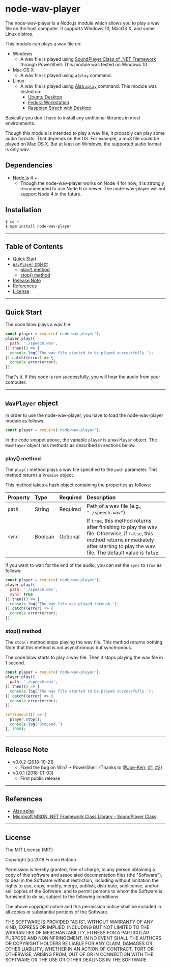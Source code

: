 node-wav-player
===============

The node-wav-player is a Node.js module which allows you to play a wav file on the host computer. It supports Windows 10, MacOS X, and some Linux distros.

This module can plays a wav file on:

* Windows
  * A wav file is played using [SoundPlayer Class of .NET Framework](https://msdn.microsoft.com/en-us/library/system.media.soundplayer.aspx) through PowerShell. This module was tested on Windows 10.
* Mac OS X
  * A wav file is played using `afplay` command.
* Linux
  * A wav file is played using [Alsa `aplay`](https://alsa.opensrc.org/Aplay) command. This module was tested on:
    * [Ubuntu Desktop](https://www.ubuntu.com/desktop)
    * [Fedora Workstation](https://getfedora.org/en/workstation/)
    * [Raspbian Strech with Desktop](https://www.raspberrypi.org/downloads/raspbian/)

Basically you don't have to install any additional libraries in most environments.

Though this module is intended to play a wav file, it probably can play some audio formats. That depends on the OS. For example, a mp3 file could be played on Mac OS X. But at least on Windows, the supported audio format is only wav.

## Dependencies

* [Node.js](https://nodejs.org/en/) 4 +
  * Though the node-wav-player works on Node 4 for now, it is strongly recommended to use Node 6 or newer. The node-wav-player will not support Node 4 in the future.

## Installation

```
$ cd ~
$ npm install node-wav-player
```

---------------------------------------
## Table of Contents

* [Quick Start](#Quick-Start)
* [`WavPlayer` object](#WavPlayer-object)
  * [play() method](#WavPlayer-play)
  * [stop() method](#WavPlayer-stop)
* [Release Note](#Release-Note)
* [References](#References)
* [License](#License)

---------------------------------------
## <a id="Quick-Start">Quick Start</a>

The code blow plays a wav file:

```JavaScript
const player = require('node-wav-player');
player.play({
  path: './speech.wav',
}).then(() => {
  console.log('The wav file started to be played successfully.');
}).catch((error) => {
  console.error(error);
});
```

That's it. If this code is run successfully, you will hear the audio from your computer. 

---------------------------------------
## <a id="WavPlayer-object">`WavPlayer` object</a>

In order to use the node-wav-player, you have to load the node-wav-player module as follows:

```JavaScript
const player = require('node-wav-player');
```

In the code snippet above, the variable `player` is a `WavPlayer` object. The `WavPlayer` object has methods as described in sections below.

### <a id="WavPlayer-play-method">play() method</a>

The `play()` method plays a wav file specified to the `path` parameter. This method returns a `Promise` object.

This method takes a hash object containing the properties as follows:

Property | Type    | Required | Description
:--------|:--------|:---------|:-------------------------
`path`   | String  | Required | Path of a wav file (e.g., `"./speech.wav"`)
`sync`   | Boolean | Optional | If `true`, this method returns after finishing to play the wav file. Otherwise, if `false`, this method returns immediately after starting to play the wav file. The default value is `false`.

If you want to wait for the end of the audio, you can set the `sync` to `true` as follows:

```JavaScript
const player = require('node-wav-player');
player.play({
  path: './speech.wav',
  sync: true
}).then(() => {
  console.log('The wav file was played through.');
}).catch((error) => {
  console.error(error);
});
```

### <a id="WavPlayer-stop-method">stop() method</a>

The `stop()` method stops playing the wav file. This method returns nothing. Note that this method is *not* asynchronous but synchronous.

The code blow starts to play a wav file. Then it stops playing the wav file in 1 second.

```JavaScript
const player = require('node-wav-player');
player.play({
  path: './speech.wav',
}).then(() => {
  console.log('The wav file started to be played successfully.');
}).catch((error) => {
  console.error(error);
});

setTimeout(() => {
  player.stop();
  console.log('Stopped.')
}, 1000);
```

---------------------------------------
## <a id="Release-Note">Release Note</a>

* v0.0.2 (2018-10-21)
  * Fixed the bug on Win7 + PowerShell. (Thanks to [@Joe-Kerr](https://github.com/Joe-Kerr), [#1](https://github.com/futomi/node-wav-player/issues/1), [#2](https://github.com/futomi/node-wav-player/pull/2))
* v0.0.1 (2018-01-03)
  * First public release

---------------------------------------
## <a id="References">References</a>

* [Alsa aplay](https://alsa.opensrc.org/Aplay)
* [Microsoft MSDN .NET Framework Class Library - SoundPlayer Class](https://msdn.microsoft.com/en-us/library/system.media.soundplayer.aspx)

---------------------------------------
## <a id="License">License</a>

The MIT License (MIT)

Copyright (c) 2018 Futomi Hatano

Permission is hereby granted, free of charge, to any person obtaining a copy
of this software and associated documentation files (the "Software"), to deal
in the Software without restriction, including without limitation the rights
to use, copy, modify, merge, publish, distribute, sublicense, and/or sell
copies of the Software, and to permit persons to whom the Software is
furnished to do so, subject to the following conditions:

The above copyright notice and this permission notice shall be included in all
copies or substantial portions of the Software.

THE SOFTWARE IS PROVIDED "AS IS", WITHOUT WARRANTY OF ANY KIND, EXPRESS OR
IMPLIED, INCLUDING BUT NOT LIMITED TO THE WARRANTIES OF MERCHANTABILITY,
FITNESS FOR A PARTICULAR PURPOSE AND NONINFRINGEMENT. IN NO EVENT SHALL THE
AUTHORS OR COPYRIGHT HOLDERS BE LIABLE FOR ANY CLAIM, DAMAGES OR OTHER
LIABILITY, WHETHER IN AN ACTION OF CONTRACT, TORT OR OTHERWISE, ARISING FROM,
OUT OF OR IN CONNECTION WITH THE SOFTWARE OR THE USE OR OTHER DEALINGS IN THE
SOFTWARE.
